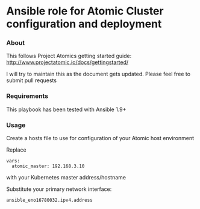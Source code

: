 # Ansible role for Atomic Cluster configuration and deployment

### About
This follows Project Atomics getting started guide:
http://www.projectatomic.io/docs/gettingstarted/

I will try to maintain this as the document gets updated.  Please feel free to submit pull requests

### Requirements

This playbook has been tested with Ansible 1.9+

### Usage
Create a hosts file to use for configuration of your Atomic host environment

Replace
```
vars:
  atomic_master: 192.168.3.10
```
with your Kubernetes master address/hostname

Substitute your primary network interface:
```
ansible_eno16780032.ipv4.address
```
